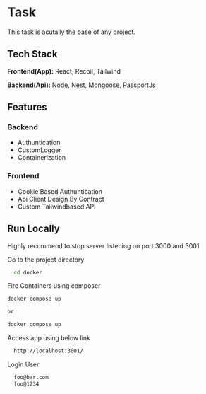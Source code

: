 
# Task  
This task is acutally the base of any project.

## Tech Stack  

**Frontend(App):** React, Recoil, Tailwind  

**Backend(Api):** Node, Nest, Mongoose, PassportJs

## Features  

### Backend
- Authuntication
- CustomLogger
- Containerization

### Frontend
- Cookie Based Authuntication
- Api Client Design By Contract
- Custom Tailwindbased API

## Run Locally  

Highly recommend to stop server listening on port 3000 and 3001

Go to the project directory  

~~~bash  
  cd docker
~~~

Fire Containers using composer 

~~~bash  
docker-compose up

or

docker compose up
~~~

Access app using below link

~~~bash  
  http://localhost:3001/
~~~

Login User
~~~bash  
  foo@bar.com
  foo@1234
~~~

